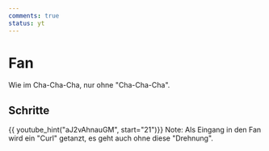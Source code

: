 ```yaml
---
comments: true
status: yt
---
```

# Fan

Wie im Cha-Cha-Cha, nur ohne "Cha-Cha-Cha".

## Schritte

{{ youtube_hint("aJ2vAhnauGM", start="21")}}
    Note: Als Eingang in den Fan wird ein "Curl" getanzt, es geht auch ohne diese "Drehnung".
